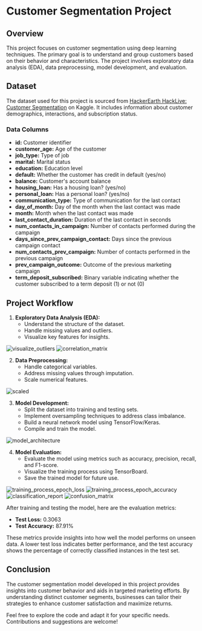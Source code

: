 # Customer Segmentation Project

## Overview

This project focuses on customer segmentation using deep learning techniques. The primary goal is to understand and group customers based on their behavior and characteristics. The project involves exploratory data analysis (EDA), data preprocessing, model development, and evaluation.

## Dataset

The dataset used for this project is sourced from [HackerEarth HackLive: Customer Segmentation](https://www.kaggle.com/dataset_name) on Kaggle. It includes information about customer demographics, interactions, and subscription status.

### Data Columns

- **id:** Customer identifier
- **customer_age:** Age of the customer
- **job_type:** Type of job
- **marital:** Marital status
- **education:** Education level
- **default:** Whether the customer has credit in default (yes/no)
- **balance:** Customer's account balance
- **housing_loan:** Has a housing loan? (yes/no)
- **personal_loan:** Has a personal loan? (yes/no)
- **communication_type:** Type of communication for the last contact
- **day_of_month:** Day of the month when the last contact was made
- **month:** Month when the last contact was made
- **last_contact_duration:** Duration of the last contact in seconds
- **num_contacts_in_campaign:** Number of contacts performed during the campaign
- **days_since_prev_campaign_contact:** Days since the previous campaign contact
- **num_contacts_prev_campaign:** Number of contacts performed in the previous campaign
- **prev_campaign_outcome:** Outcome of the previous marketing campaign
- **term_deposit_subscribed:** Binary variable indicating whether the customer subscribed to a term deposit (1) or not (0)

## Project Workflow

1. **Exploratory Data Analysis (EDA):**
   - Understand the structure of the dataset.
   - Handle missing values and outliers.
   - Visualize key features for insights.

![visualize_outliers](https://github.com/UmarQayyum16/Customer-Segmentation-with-Deep-Learning/assets/149918632/35c0f1f8-e21b-4616-9307-09b3daca54a3)
![correlation_matrix](https://github.com/UmarQayyum16/Customer-Segmentation-with-Deep-Learning/assets/149918632/96a8843b-c62c-4a76-8d5a-b3aabc4ffcaa)


2. **Data Preprocessing:**
   - Handle categorical variables.
   - Address missing values through imputation.
   - Scale numerical features.
     
![scaled](https://github.com/UmarQayyum16/Customer-Segmentation-with-Deep-Learning/assets/149918632/c47d681f-01c6-4141-9cd9-9eac5f1d4848)

3. **Model Development:**
   - Split the dataset into training and testing sets.
   - Implement oversampling techniques to address class imbalance.
   - Build a neural network model using TensorFlow/Keras.
   - Compile and train the model.
     
![model_architecture](https://github.com/UmarQayyum16/Customer-Segmentation-with-Deep-Learning/assets/149918632/1f0b6657-1613-4544-8a58-1793801ab880)

4. **Model Evaluation:**
   - Evaluate the model using metrics such as accuracy, precision, recall, and F1-score.
   - Visualize the training process using TensorBoard.
   - Save the trained model for future use.

![training_process_epoch_loss](https://github.com/UmarQayyum16/Customer-Segmentation-with-Deep-Learning/assets/149918632/917f2fc2-2237-4e43-9d2c-96d44d1a96e5)
![training_process_epoch_accuracy](https://github.com/UmarQayyum16/Customer-Segmentation-with-Deep-Learning/assets/149918632/1ecbe407-81d8-412e-b5c1-ccc8b3620be2)
![classification_report](https://github.com/UmarQayyum16/Customer-Segmentation-with-Deep-Learning/assets/149918632/ae155e19-73e3-4bce-9af0-c9fe3ccf2303)
![confusion_matrix](https://github.com/UmarQayyum16/Customer-Segmentation-with-Deep-Learning/assets/149918632/e7de4b01-d17e-443e-b6f3-751feada5b5b)

After training and testing the model, here are the evaluation metrics:

- **Test Loss:** 0.3063
- **Test Accuracy:** 87.91%

These metrics provide insights into how well the model performs on unseen data. A lower test loss indicates better performance, and the test accuracy shows the percentage of correctly classified instances in the test set.

## Conclusion

The customer segmentation model developed in this project provides insights into customer behavior and aids in targeted marketing efforts. By understanding distinct customer segments, businesses can tailor their strategies to enhance customer satisfaction and maximize returns.

Feel free to explore the code and adapt it for your specific needs. Contributions and suggestions are welcome!
